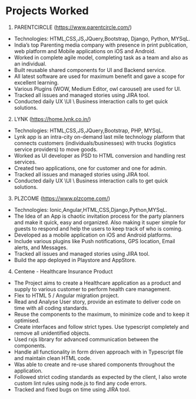 # Projects Worked

1. PARENTCIRCLE (https://www.parentcircle.com/)
* Technologies: HTML,CSS,JS,JQuery,Bootstrap, Django, Python, MYSqL.
* India’s top Parenting media company with presence in print publication, web platform and Mobile applications on iOS and Android. 
* Worked in complete agile model, completing task as a team and also as an individual.
*	Built reusable shared components for UI and Backend service.
*	All latest software are used for maximum benefit and gave a scope for excellent learning.
* Various Plugins (WOW, Medium Editor, owl carousel) are used for UI.
* Tracked all issues and managed stories using JIRA tool.
* Conducted daily UX \UI \ Business interaction calls to get quick solutions.

2. LYNK (https://home.lynk.co.in/)
* Technologies: HTML,CSS,JS,JQuery,Bootstrap, PHP, MYSqL.
* Lynk app is an intra-city on-demand last mile technology platform that connects customers (individuals/businesses) with trucks (logistics service providers) to move goods.
* Worked as UI developer as PSD to HTML conversion and handling rest services.
* Created two applications, one for customer and one for admin.
* Tracked all issues and managed stories using JIRA tool.
* Conducted daily UX \UI \ Business interaction calls to get quick solutions.

3. PLZCOME (https://www.plzcome.com/)
* Technologies: Ionic,Angular,HTML,CSS,Django,Python,MYSqL.
* The Idea of an App is chaotic invitation process for the party planners and make it quick, easy and organized. Also making it super simple for guests to respond and help the users to keep track of who is coming.
* Developed as a mobile application on iOS and Android platforms.
* Include various plugins like Push notifications, GPS location, Email alerts, and Messages.
* Tracked all issues and managed stories using JIRA tool.
* Build the app deployed in Playstore and AppStore.

4. Centene - Healthcare Insurance Product
*	The Project aims to create a Healthcare application as a product and supply to various customer to perform health care management. 
*	Flex to HTML 5 / Angular migration project.
*	Read and Analyse User story, provide an estimate to deliver code on time with all coding standards.
*	Reuse the components to the maximum, to minimize code and to keep it optimised.
*	Create interfaces and follow strict types. Use typescript completely and remove all unidentified objects.
*	Used rxjs library for advanced communication between the components. 
*	Handle all functionality in form driven approach with in Typescript file and maintain clean HTML code. 
*	Was able to create and re-use shared components throughout the application.
*	Followed strict coding standards as expected by the client, I also wrote custom lint rules using node.js to find any code errors.  
*	Tracked and fixed bugs on time using JIRA tool.

